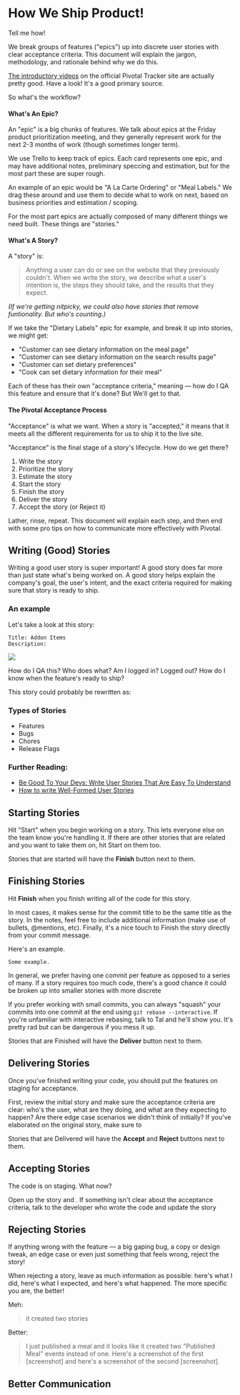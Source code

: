 # How We Ship Product!

Tell me how!

We break groups of features ("epics") up into discrete user stories with clear acceptance criteria. This document will explain the jargon, methodology, and rationale behind why we do this.

[The introductory videos](https://www.pivotaltracker.com/help/gettingstarted) on the official Pivotal Tracker site are actually pretty good. Have a look! It's a good primary source.

So what's the workflow?

#### What's An Epic?

An "epic" is a big chunks of features. We talk about epics at the Friday product prioritization meeting, and they generally represent work for the next 2-3 months of work (though sometimes longer term).

We use Trello to keep track of epics. Each card represents one epic, and may have additional notes, preliminary speccing and estimation, but for the most part these are super rough.

An example of an epic would be "A La Carte Ordering" or "Meal Labels." We drag these around and use them to decide what to work on next, based on business priorities and estimation / scoping. 

For the most part epics are actually composed of many different things we need built. These things are "stories."


#### What's A Story?

A "story" is:

> Anything a user can do or see on the website that they previously couldn't. When we write the story, we describe what a user's intention is, the steps they should take, and the results that they expect.

*(If we're getting nitpicky, we could also have stories that remove funtionality. But who's counting.)*

If we take the "Dietary Labels" epic for example, and break it up into stories, we might get:

- "Customer can see dietary information on the meal page"
- "Customer can see dietary information on the search results page"
- "Customer can set dietary preferences" 
- "Cook can set dietary information for their meal"

Each of these has their own "acceptance criteria," meaning –– how do I QA this feature and ensure that it's done? But We'll get to that.

#### The Pivotal Acceptance Process

"Acceptance" is what we want. When a story is "accepted," it means that it meets all the different requirements for us to ship it to the live site.

"Acceptance" is the final stage of a story's lifecycle. How do we get there?

1. Write the story
1. Prioritize the story
1. Estimate the story
1. Start the story
1. Finish the story
1. Deliver the story
1. Accept the story (or Reject it)

Lather, rinse, repeat. This document will explain each step, and then end with some pro tips on how to communicate more effectively with Pivotal.

## Writing (Good) Stories

Writing a good user story is super important! A good story does far more than just state what's being worked on. A good story helps explain the company's goal, the user's intent, and the exact criteria required for making sure that story is ready to ship.

### An example

Let's take a look at this story:

```
Title: Addon Items
Description: 
```

![](https://dl.dropboxusercontent.com/spa/gcrmzi51hzw4tnm/ohs5k393.png)

How do I QA this? Who does what? Am I logged in? Logged out? How do I know when the feature's ready to ship?

This story could probably be rewritten as:

### Types of Stories
- Features
- Bugs
- Chores
- Release Flags


### Further Reading:

- [Be Good To Your Devs: Write User Stories That Are Easy To Understand](http://pivotallabs.com/write-user-stories-that-are-easy-to-understand/)
- [How to write Well-Formed User Stories](http://pivotallabs.com/well-formed-stories/)


## Starting Stories

Hit "Start" when you begin working on a story. This lets everyone else on the team know you're handling it. If there are other stories that are related and you want to take them on, hit Start on them too.

Stories that are started will have the **Finish** button next to them.

## Finishing Stories

Hit **Finish** when you finish writing all of the code for this story.

In most cases, it makes sense for the commit title to be the same title as the story. In the notes, feel free to include additional information (make use of bullets, @mentions, etc). Finally, it's a nice touch to Finish the story directly from your commit message.

Here's an example.
```
Some example.
```

In general, we prefer having one commit per feature as opposed to a series of many. If a story requires too much code, there's a good chance it could be broken up into smaller stories with more discrete 

If you prefer working with small commits, you can always "squash" your commits into one commit at the end using `git rebase --interactive`. If you're unfamiliar with interactive rebasing, talk to Tal and he'll show you. It's pretty rad but can be dangerous if you mess it up.

Stories that are Finished will have the **Deliver** button next to them.

## Delivering Stories

Once you've finished writing your code, you should put the features on staging for acceptance.

First, review the initial story and make sure the acceptance criteria are clear: who's the user, what are they doing, and what are they expecting to happen? Are there edge case scenarios we didn't think of initially? If you've elaborated on the original story, make sure to 

Stories that are Delivered will have the **Accept** and **Reject** buttons next to them.

## Accepting Stories

The code is on staging. What now?

Open up the story and . If something isn't clear about the acceptance criteria, talk to the developer who wrote the code and update the story

## Rejecting Stories

If anything wrong with the feature –– a big gaping bug, a copy or design tweak, an edge case or even just something that feels wrong, reject the story!

When rejecting a story, leave as much information as possible: here's what I did, here's what I expected, and here's what happened. The more specific you are, the better!

Meh:
> it created two stories

Better:
> I just published a meal and it looks like it created two "Published Meal" events instead of one. Here's a screenshot of the first [screenshot] and here's a screenshot of the second [screenshot].

## Better Communication